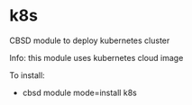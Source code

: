 # k8s
CBSD module to deploy kubernetes cluster

Info: this module uses kubernetes cloud image

To install:

  - cbsd module mode=install k8s
